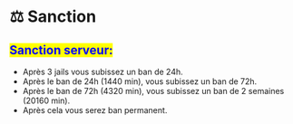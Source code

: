 # ⚖ Sanction

## <mark style="color:blue;">Sanction serveur:</mark>

* Après 3 jails vous subissez un ban de 24h.
* Après le ban de 24h (1440 min), vous subissez un ban de 72h.
* Après le ban de 72h (4320 min), vous subissez un ban de 2 semaines (20160 min).
* Après cela vous serez ban permanent.

